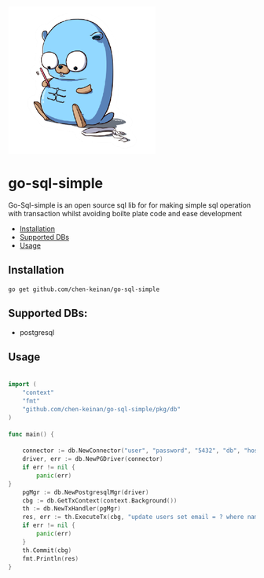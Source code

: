 <br><img src="./pkg/img/go-sql-simple.png" width="300" alt="sql-simple.png logo"><br>

# go-sql-simple

Go-Sql-simple  is an open source sql lib for for making simple sql
operation with transaction whilst avoiding boilte plate code and ease development


* [Installation](#installation)
* [Supported DBs](#supported-dbs)
* [Usage](#usage)

## Installation

```shell
go get github.com/chen-keinan/go-sql-simple
```

## Supported DBs:

- postgresql

## Usage
```go

import (
    "context"
    "fmt"
    "github.com/chen-keinan/go-sql-simple/pkg/db"
)

func main() {
    
	connector := db.NewConnector("user", "password", "5432", "db", "host", "postgres")
    driver, err := db.NewPGDriver(connector)
    if err != nil {
        panic(err)
}
    pgMgr := db.NewPostgresqlMgr(driver)
    cbg := db.GetTxContext(context.Background())
    th := db.NewTxHandler(pgMgr)
    res, err := th.ExecuteTx(cbg, "update users set email = ? where name = ? ", "test@gmail.com", "david")
    if err != nil {
        panic(err)
    }
    th.Commit(cbg)
    fmt.Println(res)
}
```
